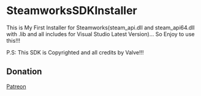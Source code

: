 # SteamworksSDKInstaller
This is My First Installer for Steamworks(steam_api.dll and steam_api64.dll with .lib and all includes for Visual Studio Latest Version)... So Enjoy to use this!!!

P.S: This SDK is Copyrighted and all credits by Valve!!!

## Donation

[Patreon](https://www.patreon.com/c/riritoninigaya)
